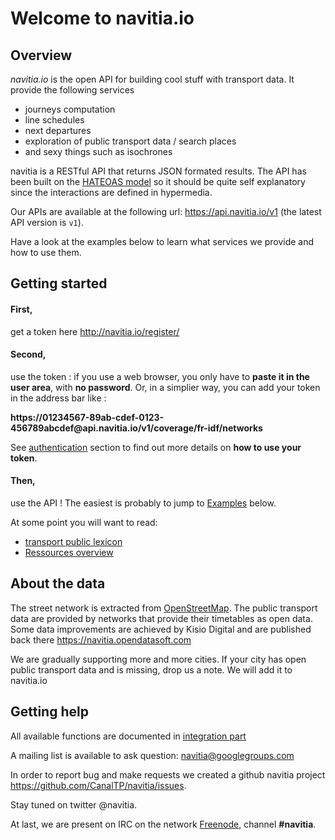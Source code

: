 Welcome to navitia.io
=====================

Overview
--------

*navitia.io* is the open API for building cool stuff with transport data.
It provide the following services

* journeys computation
* line schedules
* next departures
* exploration of public transport data / search places
* and sexy things such as isochrones

navitia is a RESTful API that returns JSON formated results.
The API has been built on the [HATEOAS model](http://en.wikipedia.org/wiki/HATEOAS) so it should be quite self explanatory since the interactions are defined in hypermedia.

Our APIs are available at the following url: <https://api.navitia.io/v1> (the latest API version is ``v1``).

Have a look at the examples below to learn what services we provide and how to use them.

Getting started
---------------

#### First,
get a token here <http://navitia.io/register/>

#### Second,
use the token : if you use a web browser, you only have to **paste it in the user area**,
with **no password**. 
Or, in a simplier way, you can add your token in the address bar like :


<aside class="success">
<b>https://01234567-89ab-cdef-0123-456789abcdef@api.navitia.io/v1/coverage/fr-idf/networks</b>
</aside>

See [authentication](#authentication) section to find out more details on **how to use your token**.

#### Then,
use the API ! The easiest is probably to jump to [Examples](#some_examples) below.

At some point you will want to read:

- [transport public lexicon](#lexicon)
- [Ressources overview](#ressources)

About the data
--------------

The street network is extracted from [OpenStreetMap](#http://www.openstreetmap.org). The public transport data are provided by networks that provide their timetables as open data. Some data improvements are achieved by Kisio Digital and are published back there <https://navitia.opendatasoft.com>

<aside class="success">
    We are gradually supporting more and more cities. If your city has open public transport data and is missing, drop us a note.
    We will add it to navitia.io
</aside>


Getting help
------------

All available functions are documented in [integration part](#navitia-documentation-v1-interface)

A mailing list is available to ask question: <a href="mailto:navitia@googlegroups.com">navitia@googlegroups.com</a>

In order to report bug and make requests we created a github navitia project
<https://github.com/CanalTP/navitia/issues>.

Stay tuned on twitter @navitia.

At last, we are present on IRC on the network <a href="https://webchat.freenode.net/">Freenode</a>, channel <b>#navitia</b>.

